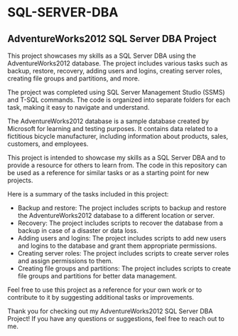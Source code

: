 # SQL-SERVER-DBA

## AdventureWorks2012 SQL Server DBA Project

This project showcases my skills as a SQL Server DBA using the AdventureWorks2012 database. The project includes various tasks such as backup, restore, recovery, adding users and logins, creating server roles, creating file groups and partitions, and more.

The project was completed using SQL Server Management Studio (SSMS) and T-SQL commands. The code is organized into separate folders for each task, making it easy to navigate and understand.

The AdventureWorks2012 database is a sample database created by Microsoft for learning and testing purposes. It contains data related to a fictitious bicycle manufacturer, including information about products, sales, customers, and employees.

This project is intended to showcase my skills as a SQL Server DBA and to provide a resource for others to learn from. The code in this repository can be used as a reference for similar tasks or as a starting point for new projects.

Here is a summary of the tasks included in this project:

- Backup and restore: The project includes scripts to backup and restore the AdventureWorks2012 database to a different location or server.
- Recovery: The project includes scripts to recover the database from a backup in case of a disaster or data loss.
- Adding users and logins: The project includes scripts to add new users and logins to the database and grant them appropriate permissions.
- Creating server roles: The project includes scripts to create server roles and assign permissions to them.
- Creating file groups and partitions: The project includes scripts to create file groups and partitions for better data management.

Feel free to use this project as a reference for your own work or to contribute to it by suggesting additional tasks or improvements.

Thank you for checking out my AdventureWorks2012 SQL Server DBA Project! If you have any questions or suggestions, feel free to reach out to me.
